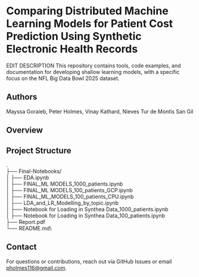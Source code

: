 # Comparing Distributed Machine Learning Models for Patient Cost Prediction Using Synthetic Electronic Health Records

EDIT DESCRIPTION
This repository contains tools, code examples, and documentation for developing shallow learning models, with a specific focus on the NFL Big Data Bowl 2025 dataset.

## Authors

Mayssa Goraieb, Peter Holmes, Vinay Kathard, Nieves Tur de Montis San Gil

## Overview


## Project Structure

.\
├── Final-Notebooks/\
│   ├── EDA.ipynb\
│   ├── FINAL_ML MODELS_1000_patients.ipynb\
│   ├── FINAL_ML MODELS_100_patients_GCP.ipynb\
│   ├── FINAL_ML_MODELS_100_patients_CPU.ipynb\
│   ├── LDA_and_LR_Modelling_by_topic.ipynb\
│   ├── Notebook for Loading in Synthea Data_1000_patients.ipynb\
│   ├── Notebook for Loading in Synthea Data_100_patients.ipynb\
├── Report.pdf\
└── README.md\

## Contact

For questions or contributions, reach out via GitHub Issues or email pholmes116@gmail.com.
